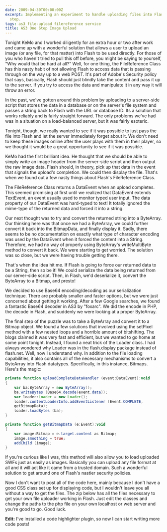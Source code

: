 ```yaml
---
date: 2009-04-30T00:00:00Z
excerpt: Implementing an experiment to handle uploading files into Flash in a single
  step.
tags: as3 file-upload filereference service
title: AS3 One Step Image Upload
---
```


Tonight KeMo and I worked diligently for an extra hour or two after work
and came up with a wonderful solution that allows a user to upload an
image (or any file, for that matter) into Flash to be used directly. For
those of you who haven't tried to pull this off before, you might be
saying to yourself, "Why would that be hard at all?" Well, for one
thing, the FileReference Class has this nasty habit of not allowing
Flash to access data that is passing through on the way up to a web
POST. It's part of Adobe's Security policy that says, basically, Flash
should just blindly take the content and pass it up to the server. If
you try to access the data and manipulate it in any way it will throw an
error.

In the past, we've gotten around this problem by uploading to a
server-side script that stores the data in a database or on the server's
file system and passes a string back to Flash with the URL or database
ID. Its a solution that works reliably and is fairly straight forward.
The only problems we've had was in a situation on a load-balanced
server, but it was fairly esoteric.

Tonight, though, we really wanted to see if it was possible to just pass
the file into Flash and let the server immediately forget about it. We
don't need to keep these images online after the user plays with them in
their player, so we thought it would be a great opportunity to see if it
was possible.

KeMo had the first brilliant idea. He thought that we should be able to
simply write an image header from the server-side script and then output
the raw image data. Flash should, in theory, pick up that data in the
event that signals the upload's completion. We could then display the
file. That's when we found out a few nasty things about Flash's
FileReference Class.

The FileReference Class returns a DataEvent when an upload completes.
This seemed promising at first until we realized that DataEvent extends
TextEvent, an event usually used to monitor typed user input. The data
property of our DataEvent was hard-typed to text! It totally ignored the
mime-type of the returned data and forced it into a string.

Our next thought was to try and convert the returned string into a
ByteArray. Our thinking here was that once we had a ByteArray, we could
further convert it back into the BitmapData, and finally display it.
Sadly, there seems to be no documentation on exactly what type of
character encoding was used by the DataEvent when it forced the content
into a String. Therefore, we had no way of properly using ByteArray's
writeMultiByte method to convert it back. We were starting to get
worried. The solution was so close, but we were having trouble getting
there.

That's when the idea hit me. If Flash is going to force our returned
data to be a String, then so be it! We could serialize the data being
returned from our server-side script. Then, in Flash, we'd deserialize
it, convert the ByteArray to a Bitmap, and presto!

We decided to use Base64 encoding/decoding as our serialization
technique. There are probably smaller and faster options, but we were
just concerned about getting it working. After a few Google searches, we
found a fantastic Base64 decoder in AS3 by "foxarc". We did the encode
in PHP, the decode in Flash, and suddenly we were looking at a proper
ByteArray.

The final step of the puzzle was to take a ByteArray and convert it to a
Bitmap object. We found a few solutions that involved using the setPixel
method with a few nested loops and a horrible amount of bitshifting. The
blogs claimed it was very fast and efficient, but we wanted to go home
at some point tonight. Instead, I found a neat trick of the Loader
class. I had always wondered why Loader was in the flash.display package
instead of flash.net. Well, now I understand why. In addition to the
file loading capabilities, it also contains all of the necessary
mechanisms to convert a ByteArray into Flash datatypes. Specifically, in
this instance, Bitmaps. Here's the magic:

``` actionscript
private function uploadCompleteDataHandler (event:DataEvent):void
{
	var ba:ByteArray = new ByteArray();
	ba.writeBytes (Base64.decode(event.data));
	var loader:Loader = new Loader();
	loader.contentLoaderInfo.addEventListener (Event.COMPLETE,
	getBitmapData);
	loader.loadBytes (ba);
}

private function getBitmapData (e:Event):void
{
	var image:Bitmap = e.target.content as Bitmap;
	image.smoothing = true;
	addChild (image);
}
```

If you're curious like I was, this method will also allow you to load
uploaded SWFs just as easily as images. Basically you can upload any
file format at all and it will act like it came from a trusted domain.
Such a wonderful solution to get around one of Flash's nastier security
policies.

Now I don't want to post all of the code here, mainly because I don't
have a good CSS class set up for displaying code, but I wouldn't leave
you all without a way to get the files. The zip below has all the files
necessary to get your own file uploader working in Flash. Just edit the
classes and change the paths to the php file on your own localhost or
web server and you're good to go. Good luck.

**Edit:** I've installed a code highlighter plugin, so now I can start writing
more code posts!
